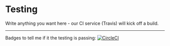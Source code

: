 # Testing
 
Write anything you want here - our CI service (Travis) will kick off a build.

-------------

Badges to tell me if it the testing is passing: 
[![CircleCI](https://dl.circleci.com/status-badge/img/gh/joewadcan/testingMD/tree/master.svg?style=svg)](https://dl.circleci.com/status-badge/redirect/gh/joewadcan/testingMD/tree/master)
